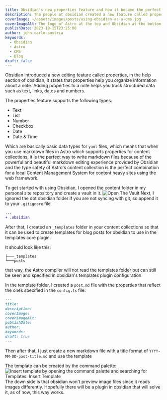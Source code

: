 ```yaml
---
title: Obsidian's new properties feature and how it became the perfect feature for Astro
description: The people at obsidian created a new feature called properties which are frontmatter metadata making it a perfect local CMS for Astro
coverImage: ~/assets/images/posts/using-obsidian-as-a-cms.jpg
coverImageAlt: The logo of Astro at the top and Obsidian at the bottom with a plus icon in the middle
publishDate: 2023-10-15T23:25:00
author: john-carlo-austria
keywords:
  - Obsidian
  - Astro
  - CMS
  - Blog
draft: false
---
```

Obsidian introduced a new editing feature called properties, in the help section of obsidian, it states that properties help you organize information about a note. Adding properties to a note helps you track structured data such as text, links, dates and numbers.

The properties feature supports the following types:
- Text
- List
- Number
- Checkbox
- Date
- Date & Time

Which are basically basic data types for `yaml` files, which means that when you use markdown files in Astro which supports properties for content collections, it is the perfect way to write markdown files because of the powerful and beautiful markdown editing experience provided by Obsidian and the type safety of Astro's content collection is the perfect combination for a local Content Management System for content heavy sites using the web framework.

To get started with using Obsidian, I opened the content folder in my personal site repository and create a vault in it.
![Open The Vault](~/assets/gifs/open-vault.gif)
Next, I ignored the dot obsidian folder if you are not syncing with git, so append it to your `.gitignore` file
```diff
...
+ .obsidian

```
After that, I created an `_templates` folder in your content collections so that it can be used to create templates for blog posts for obsidian to use in the templates core plugin.

It should look like this:
```text
├───_templates
└───posts
```
that way, the Astro compiler will not read the templates folder but can still be seen and specified in obsidian's templates plugin configuration.

In the template folder, I created a `post.md` file with the properties that reflect the ones specified in the `config.ts` file:
```md
---
title: 
description: 
coverImage: 
coverImageAlt: 
publishDate: 
author: 
keywords: 
draft: true
---
```

Then after that, I just create a new markdown file with a title format of `YYYY-MM-DD-post-title.md` and use the template

The template can be created by the command palette:
![Insert template by opening the command palette and searching for Templates: Insert Template](~/assets/gifs/insert-template-obsidian.gif)
The down side is that obsidian won't preview image files since it reads images differently. Hopefully there will be a plugin in obsidian that will solve it, as of now, this way works.